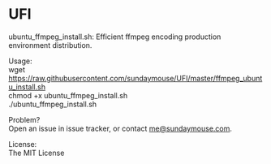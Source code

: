 UFI
===

ubuntu_ffmpeg_install.sh: Efficient ffmpeg encoding production environment distribution.<br>

Usage:<br>
wget https://raw.githubusercontent.com/sundaymouse/UFI/master/ffmpeg_ubuntu_install.sh<br>
chmod +x ubuntu_ffmpeg_install.sh<br>
./ubuntu_ffmpeg_install.sh<br>

Problem?<br>
Open an issue in issue tracker, or contact me@sundaymouse.com.<br>

License:<br>
The MIT License<br>

